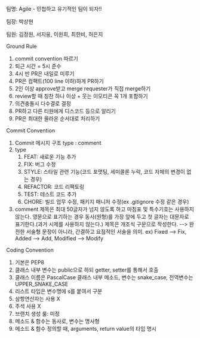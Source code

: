 팀명: Agile - 민첩하고 유기적인 팀이 되자!!

팀장: 박상현

팀원: 김정원, 서지웅, 이원희, 최한비, 허은지 

Ground Rule
1. commit convention 따르기
2. 퇴근 시간 = 5시 준수
3. 4시 반 PR은 내일로 미루기
4. PR은 컴팩트(100 line 이하)하게 PR하기
5. 2인 이상 approve받고 merge requester가 직접 merge하기
6. review할 때 칭찬 하나 이상 + 웃는 이모티콘 꼭 1개 포함하기
7. 의견충돌시 다수결로 결정
8. PR하고 다른 티원에게 디스코드 등으로 알리기
9. PR은 최대한 올라온 순서대로 처리하기

Commit Convention
1. Commit 메시지 구조 
type : comment
2. type
   1) FEAT: 새로운 기능 추가
   2) FIX: 버그 수정
   3) STYLE: 스타일 관련 기능(코드 포맷팅, 세미콜론 누락, 코드 자체의 변경이 없는 경우)
   4) REFACTOR: 코드 리팩토링
   5) TEST: 테스트 코드 추가
   6) CHORE: 빌드 업무 수정, 패키지 매니저 수정(ex .gitignore 수정 같은 경우)
3. comment
 제목은 최대 50글자가 넘지 않도록 하고 마침표 및 특수기호는 사용하지 않는다.
 영문으로 표기하는 경우 동사(원형)를 가장 앞에 두고 첫 글자는 대문자로 표기한다.(과거 시제를 사용하지 않는다.)
 제목은 개조식 구문으로 작성한다. --> 완전한 서술형 문장이 아니라, 간결하고 요점적인 서술을 의미.
     ex) Fixed --> Fix, Added --> Add, Modified --> Modify

Coding Convention
1. 기본은 PEP8
2. 클래스 내부 변수는 public으로 하되 getter, setter를 통해서 호출
3. 클래스 이름은 PascalCase 클래스 내부 메소드, 변수는 snake_case, 전역변수는 UPPER_SNAKE_CASE
4. 리스트 타입은 변수명에 s를 붙여서 구분
5. 삼항연산자는 사용 X
6. 주석 사용 X
7. 브랜치 생성 룰: 미정
8. 메소드 & 함수는 동사로, 변수는 명사형
9. 메소드 & 함수 정의할 때, arguments, return value의 타입 명시
